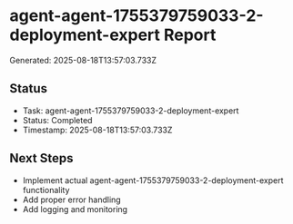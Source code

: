 # agent-agent-1755379759033-2-deployment-expert Report

Generated: 2025-08-18T13:57:03.733Z

## Status
- Task: agent-agent-1755379759033-2-deployment-expert
- Status: Completed
- Timestamp: 2025-08-18T13:57:03.733Z

## Next Steps
- Implement actual agent-agent-1755379759033-2-deployment-expert functionality
- Add proper error handling
- Add logging and monitoring
